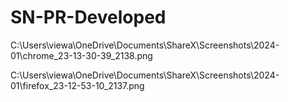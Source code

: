 ﻿# SN-PR-Developed

C:\Users\viewa\OneDrive\Documents\ShareX\Screenshots\2024-01\chrome_23-13-30-39_2138.png

C:\Users\viewa\OneDrive\Documents\ShareX\Screenshots\2024-01\firefox_23-12-53-10_2137.png
